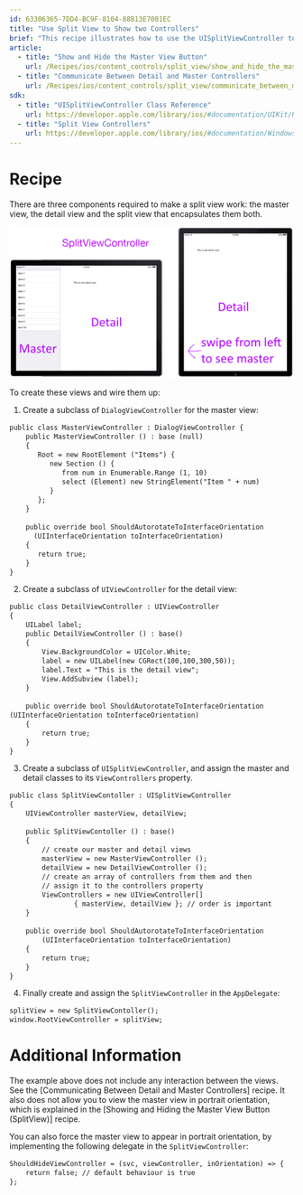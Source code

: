 ```yaml
---
id: 63306365-7DD4-BC9F-8104-88813E7081EC
title: "Use Split View to Show two Controllers"
brief: "This recipe illustrates how to use the UISplitViewController to display two view controllers with a master-detail relationship. This controller can only be used on the iPad."
article:
  - title: "Show and Hide the Master View Button" 
    url: /Recipes/ios/content_controls/split_view/show_and_hide_the_master_view_button
  - title: "Communicate Between Detail and Master Controllers" 
    url: /Recipes/ios/content_controls/split_view/communicate_between_master_and_detail_controllers
sdk:
  - title: "UISplitViewController Class Reference" 
    url: https://developer.apple.com/library/ios/#documentation/UIKit/Reference/UISplitViewController_class/Reference/Reference.html
  - title: "Split View Controllers" 
    url: https://developer.apple.com/library/ios/#documentation/WindowsViews/Conceptual/ViewControllerCatalog/Chapters/SplitViewControllers.html
---
```


<a name="Recipe" class="injected"></a>


# Recipe

There are three components required to make a split view work: the master
view, the detail view and the split view that encapsulates them both.

 [ ![](Images/Picture_1.png)](Images/Picture_1.png)

To create these views and wire them up:

<ol>
  <li>Create a subclass of <code>DialogViewController</code> for the master view:</li>
</ol>


```
public class MasterViewController : DialogViewController {
    public MasterViewController () : base (null)
    {
       Root = new RootElement ("Items") {
          new Section () {
             from num in Enumerable.Range (1, 10)
             select (Element) new StringElement("Item " + num)
          }  
       };
    }

    public override bool ShouldAutorotateToInterfaceOrientation
      (UIInterfaceOrientation toInterfaceOrientation)
    {
       return true;
    }
}
```

<ol start="2">
  <li>Create a subclass of <code>UIViewController</code> for the detail view:</li>
</ol>


```
public class DetailViewController : UIViewController
{
    UILabel label;
    public DetailViewController () : base()
    {
        View.BackgroundColor = UIColor.White;
        label = new UILabel(new CGRect(100,100,300,50));
        label.Text = "This is the detail view";
        View.AddSubview (label);
    }

    public override bool ShouldAutorotateToInterfaceOrientation (UIInterfaceOrientation toInterfaceOrientation)
    {
        return true;
    }
}
```

<ol start="3">
  <li>Create a subclass of <code>UISplitViewController</code>, and assign the master and detail classes to its <code>ViewControllers</code> property.</li>
</ol>


```
public class SplitViewContoller : UISplitViewController
{
    UIViewController masterView, detailView;

    public SplitViewContoller () : base()
    {
        // create our master and detail views
        masterView = new MasterViewController ();
        detailView = new DetailViewController ();
        // create an array of controllers from them and then
        // assign it to the controllers property
        ViewControllers = new UIViewController[]
                { masterView, detailView }; // order is important
    }

    public override bool ShouldAutorotateToInterfaceOrientation
        (UIInterfaceOrientation toInterfaceOrientation)
    {
        return true;
    }
}
```

<ol start="4">
  <li>Finally create and assign the <code>SplitViewController</code> in the <code>AppDelegate</code>:</li>
</ol>


```
splitView = new SplitViewContoller();
window.RootViewController = splitView;
```

 <a name="Additional_Information" class="injected"></a>


# Additional Information

The example above does not include any interaction between the views. See the
[Communicating Between Detail and Master Controllers] recipe. It also does not
allow you to view the master view in portrait orientation, which is explained in
the [Showing and Hiding the Master View Button (SplitView)] recipe.

You can also force the master view to appear in portrait
orientation, by implementing the following delegate in the
`SplitViewController`:

```
ShouldHideViewController = (svc, viewController, inOrientation) => {
    return false; // default behaviour is true
};
```





 &nbsp;

